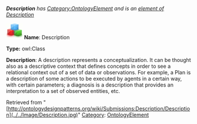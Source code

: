 ___Description__ has [Category:OntologyElement](../../Category/OntologyElement "Category:OntologyElement") and is an [element of](../../Property/ElementOf "Property:ElementOf") [Description](../../Submissions/Description "Submissions:Description")_


  




[![Class](../../images/thumb/2/27/Class.gif/45px-Class.gif)](../../Image/Class.gif "Class")
__Name__: Description 


__Type:__ owl:Class 


__Description__: A description represents a conceptualization. It can be thought also as a descriptive
context that defines concepts in order to see a relational context out of a set of data or observations.
For example, a Plan is a description of some actions to be executed by agents in a certain way, with
certain parameters; a diagnosis is a description that provides an interpretation to a set of observed
entities, etc. 





Retrieved from "[http://ontologydesignpatterns.org/wiki/Submissions:Description/Description](../../Image/Description.jpg)"
 [Category](http://ontologydesignpatterns.org/wiki/Special:Categories "Special:Categories"): [OntologyElement](../../Category/OntologyElement "Category:OntologyElement")
